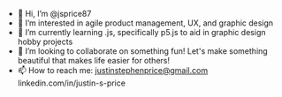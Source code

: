 - 👋 Hi, I’m @jsprice87
- 👀 I’m interested in agile product management, UX, and graphic design
- 🌱 I’m currently learning .js, specifically p5.js to aid in graphic design hobby projects
- 💞️ I’m looking to collaborate on something fun!  Let's make something beautiful that makes life easier for others!
- 📫 How to reach me:
   justinstephenprice@gmail.com
   linkedin.com/in/justin-s-price

<!---
jsprice87/jsprice87 is a ✨ special ✨ repository because its `README.md` (this file) appears on your GitHub profile.
You can click the Preview link to take a look at your changes.
--->
